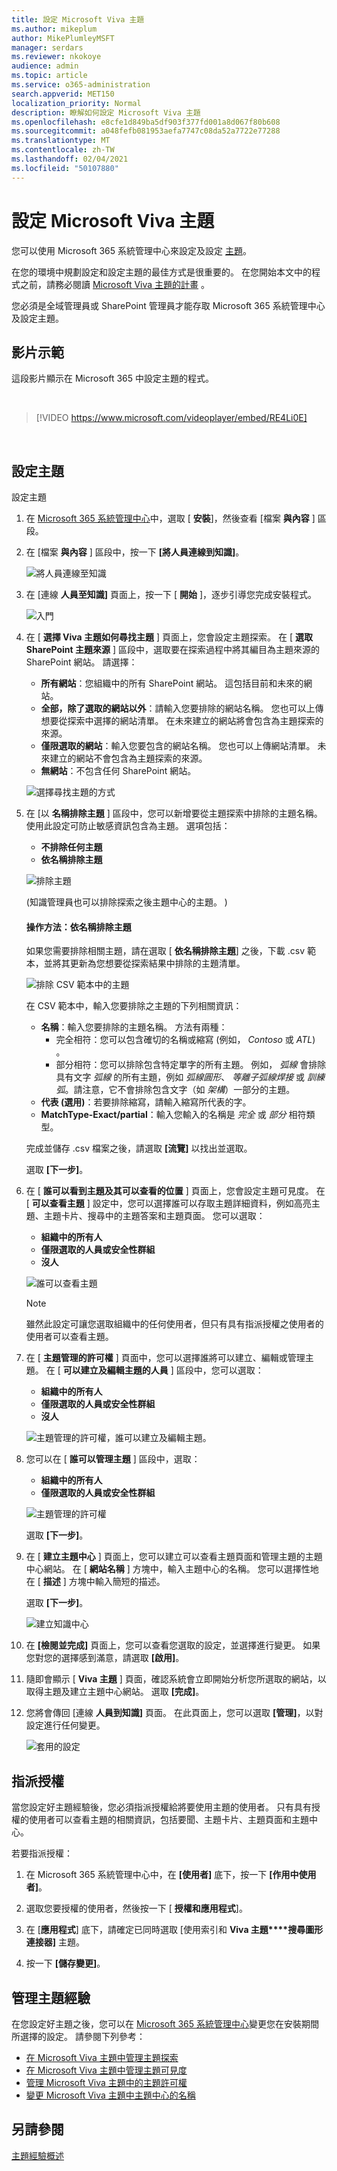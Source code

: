```yaml
---
title: 設定 Microsoft Viva 主題
ms.author: mikeplum
author: MikePlumleyMSFT
manager: serdars
ms.reviewer: nkokoye
audience: admin
ms.topic: article
ms.service: o365-administration
search.appverid: MET150
localization_priority: Normal
description: 瞭解如何設定 Microsoft Viva 主題
ms.openlocfilehash: e8cfe1d849ba5df903f377fd001a8d067f80b608
ms.sourcegitcommit: a048fefb081953aefa7747c08da52a7722e77288
ms.translationtype: MT
ms.contentlocale: zh-TW
ms.lasthandoff: 02/04/2021
ms.locfileid: "50107880"
---
```

# <a name="set-up-microsoft-viva-topics"></a>設定 Microsoft Viva 主題

您可以使用 Microsoft 365 系統管理中心來設定及設定 [主題](topic-experiences-overview.md)。 

在您的環境中規劃設定和設定主題的最佳方式是很重要的。 在您開始本文中的程式之前，請務必閱讀 [Microsoft Viva 主題的計畫](plan-topic-experiences.md) 。

您必須是全域管理員或 SharePoint 管理員才能存取 Microsoft 365 系統管理中心及設定主題。

## <a name="video-demonstration"></a>影片示範

這段影片顯示在 Microsoft 365 中設定主題的程式。

<br>

> [!VIDEO https://www.microsoft.com/videoplayer/embed/RE4Li0E]  

<br>

## <a name="set-up-topics"></a>設定主題

設定主題

1. 在 [Microsoft 365 系統管理中心](https://admin.microsoft.com)中，選取 [ **安裝**]，然後查看 [檔案 **與內容** ] 區段。
2. 在 [檔案 **與內容** ] 區段中，按一下 **[將人員連線到知識]**。

    ![將人員連線至知識](../media/admin-org-knowledge-options.png) 

3. 在 [連線 **人員至知識]** 頁面上，按一下 [ **開始** ]，逐步引導您完成安裝程式。

    ![入門](../media/k-get-started.png) 

4. 在 [ **選擇 Viva 主題如何尋找主題** ] 頁面上，您會設定主題探索。 在 [ **選取 SharePoint 主題來源** ] 區段中，選取要在探索過程中將其編目為主題來源的 SharePoint 網站。 請選擇：
    - **所有網站**：您組織中的所有 SharePoint 網站。 這包括目前和未來的網站。
    - **全部，除了選取的網站以外**：請輸入您要排除的網站名稱。  您也可以上傳想要從探索中選擇的網站清單。 在未來建立的網站將會包含為主題探索的來源。 
    - **僅限選取的網站**：輸入您要包含的網站名稱。 您也可以上傳網站清單。 未來建立的網站不會包含為主題探索的來源。
    - **無網站**：不包含任何 SharePoint 網站。

    ![選擇尋找主題的方式](../media/ksetup1.png) 
   
5. 在 [以 **名稱排除主題** ] 區段中，您可以新增要從主題探索中排除的主題名稱。 使用此設定可防止敏感資訊包含為主題。 選項包括：
    - **不排除任何主題** 
    - **依名稱排除主題**

    ![排除主題](../media/topics-excluded-by-name.png) 

     (知識管理員也可以排除探索之後主題中心的主題。 ) 

    #### <a name="how-to-exclude-topics-by-name"></a>操作方法：依名稱排除主題    

    如果您需要排除相關主題，請在選取 [ **依名稱排除主題**] 之後，下載 .csv 範本，並將其更新為您想要從探索結果中排除的主題清單。

    ![排除 CSV 範本中的主題](../media/exclude-topics-csv.png) 

    在 CSV 範本中，輸入您要排除之主題的下列相關資訊：

    - **名稱**：輸入您要排除的主題名稱。 方法有兩種：
        - 完全相符：您可以包含確切的名稱或縮寫 (例如， *Contoso* 或 *ATL*) 。
        - 部分相符：您可以排除包含特定單字的所有主題。  例如， *弧線* 會排除具有文字 *弧線* 的所有主題，例如 *弧線圓形*、 *等離子弧線焊接* 或 *訓練弧*。請注意，它不會排除包含文字（如 *架構*）一部分的主題。
    - **代表 (選用)**：若要排除縮寫，請輸入縮寫所代表的字。
    - **MatchType-Exact/partial**：輸入您輸入的名稱是 *完全* 或 *部分* 相符類型。

    完成並儲存 .csv 檔案之後，請選取 **[流覽]** 以找出並選取。
    
    選取 **[下一步]**。

6. 在 [ **誰可以看到主題及其可以查看的位置** ] 頁面上，您會設定主題可見度。 在 [ **可以查看主題** ] 設定中，您可以選擇誰可以存取主題詳細資料，例如高亮主題、主題卡片、搜尋中的主題答案和主題頁面。 您可以選取：
    - **組織中的所有人**
    - **僅限選取的人員或安全性群組**
    - **沒人**

    ![誰可以查看主題](../media/ksetup2.png)  

    > [!Note] 
    > 雖然此設定可讓您選取組織中的任何使用者，但只有具有指派授權之使用者的使用者可以查看主題。

7. 在 [ **主題管理的許可權** ] 頁面中，您可以選擇誰將可以建立、編輯或管理主題。 在 [ **可以建立及編輯主題的人員** ] 區段中，您可以選取：
    - **組織中的所有人**
    - **僅限選取的人員或安全性群組**
    - **沒人**

    ![主題管理的許可權，誰可以建立及編輯主題。](../media/ksetup3.png) 

8. 您可以在 [ **誰可以管理主題** ] 區段中，選取：
    - **組織中的所有人**
    - **僅限選取的人員或安全性群組**

    ![主題管理的許可權](../media/km-setup-create-edit-topics.png) 

    選取 **[下一步]**。

9. 在 [ **建立主題中心** ] 頁面上，您可以建立可以查看主題頁面和管理主題的主題中心網站。 在 [ **網站名稱** ] 方塊中，輸入主題中心的名稱。 您可以選擇性地在 [ **描述** ] 方塊中輸入簡短的描述。 

   選取 **[下一步]**。

   ![建立知識中心](../media/ksetup4.png)  

10. 在 **[檢閱並完成]** 頁面上，您可以查看您選取的設定，並選擇進行變更。 如果您對您的選擇感到滿意，請選取 **[啟用]**。

11. 隨即會顯示 [ **Viva 主題** ] 頁面，確認系統會立即開始分析您所選取的網站，以取得主題及建立主題中心網站。 選取 **[完成]**。

12. 您將會傳回 [連線 **人員到知識]** 頁面。 在此頁面上，您可以選取 **[管理]**，以對設定進行任何變更。 

    ![套用的設定](../media/ksetup7.png)    

## <a name="assign-licenses"></a>指派授權

當您設定好主題經驗後，您必須指派授權給將要使用主題的使用者。 只有具有授權的使用者可以查看主題的相關資訊，包括要聞、主題卡片、主題頁面和主題中心。 

若要指派授權：

1. 在 Microsoft 365 系統管理中心中，在 **[使用者]** 底下，按一下 **[作用中使用者]**。

2. 選取您要授權的使用者，然後按一下 [ **授權和應用程式**]。

3. 在 [**應用程式**] 底下，請確定已同時選取 [使用索引和 **Viva 主題****搜尋圖形連接器]** 主題。

4. 按一下 **[儲存變更]**。

## <a name="manage-topic-experiences"></a>管理主題經驗

在您設定好主題之後，您可以在 [Microsoft 365 系統管理中心](https://admin.microsoft.com/AdminPortal#/featureexplorer/csi/KnowledgeManagement)變更您在安裝期間所選擇的設定。 請參閱下列參考：

- [在 Microsoft Viva 主題中管理主題探索](topic-experiences-discovery.md)
- [在 Microsoft Viva 主題中管理主題可見度](topic-experiences-knowledge-rules.md)
- [管理 Microsoft Viva 主題中的主題許可權](topic-experiences-user-permissions.md)
- [變更 Microsoft Viva 主題中主題中心的名稱](topic-experiences-administration.md)

## <a name="see-also"></a>另請參閱

[主題經驗概述](topic-experiences-overview.md)
